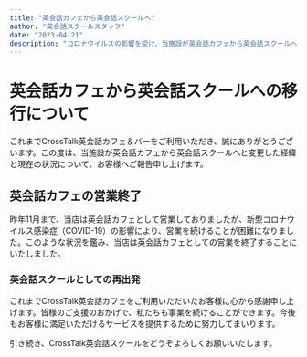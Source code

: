 ```yaml
---
title: "英会話カフェから英会話スクールへ"
author: "英会話スクールスタッフ"
date: "2023-04-21"
description: "コロナウイルスの影響を受け、当施設が英会話カフェから英会話スクールへと変更した経緯と現在の状況についてお知らせいたします。"
---
```


# 英会話カフェから英会話スクールへの移行について

これまでCrossTalk英会話カフェ＆バーをご利用いただき、誠にありがとうございます。この度は、当施設が英会話カフェから英会話スクールへと変更した経緯と現在の状況について、お客様へご報告申し上げます。

## 英会話カフェの営業終了

昨年11月まで、当店は英会話カフェとして営業しておりましたが、新型コロナウイルス感染症（COVID-19）の影響により、営業を続けることが困難になりました。このような状況を鑑み、当店は英会話カフェとしての営業を終了することにいたしました。

### 英会話スクールとしての再出発

これまでCrossTalk英会話カフェをご利用いただいたお客様に心から感謝申し上げます。皆様のご支援のおかげで、私たちも事業を続けることができます。今後もお客様に満足いただけるサービスを提供するために努力してまいります。

引き続き、CrossTalk英会話スクールをどうぞよろしくお願いいたします。 